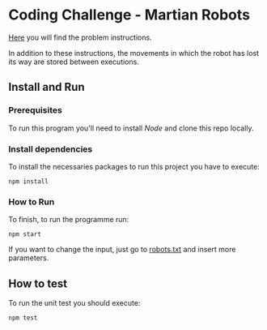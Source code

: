 # Coding Challenge - Martian Robots

[Here](instructions.md) you will find the problem instructions.

In addition to these instructions, the movements in which the robot has lost its way are stored between executions.

## Install and Run

### Prerequisites

To run this program you'll need to install _Node_ and clone this repo locally.

### Install dependencies

To install the necessaries packages to run this project you have to execute:
```
npm install
```

### How to Run

To finish, to run the programme run:
```
npm start
```

If you want to change the input, just go to [robots.txt](robots.txt) and insert more parameters.

## How to test

To run the unit test you should execute:

```
npm test
```